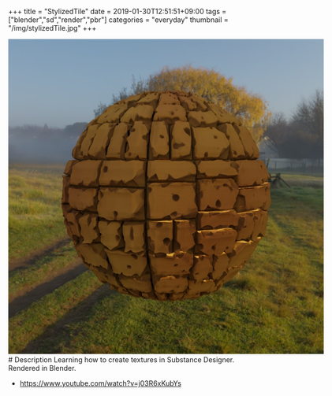 +++
title = "StylizedTile"
date = 2019-01-30T12:51:51+09:00
tags = ["blender","sd","render","pbr"]
categories = "everyday"
thumbnail = "/img/stylizedTile.jpg"
+++

<div class="image">
<img src="/img/stylizedTile.jpg" style="max-width: 640px;">
</div>

<div class="description">
# Description
Learning how to create textures in Substance Designer. Rendered in Blender.

- https://www.youtube.com/watch?v=j03R6xKubYs
